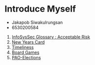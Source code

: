 # Introduce Myself
- Jakapob Siwakulrungsan
- 6530200584
1. [InfoSysSec Glossary : Acceptable Risk](acceptable-risk)
2. [New Years Card](newyearscard)
3. [Timeliness](timeliness)
4. [Board Games](boardgame)
5. [PAO-Elections](pao-elections)
